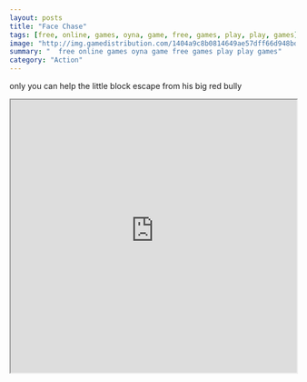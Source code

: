 ```yaml
---
layout: posts
title: "Face Chase"
tags: [free, online, games, oyna, game, free, games, play, play, games]
image: "http://img.gamedistribution.com/1404a9c8b0814649ae57dff66d948bd1.jpg"
summary: "  free online games oyna game free games play play games"
category: "Action"
---
```


only you can help the little block escape from his big red bully

<iframe width="100%" height="480px;" src="http://flash.gamedistribution.com?game=1404a9c8b0814649ae57dff66d948bd1"></iframe>
